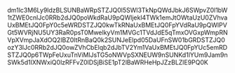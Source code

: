dm1lc3M6Ly9ldzBLSUNBaWRpSTZJQ0l5SWl3TkNpQWdJbkJ6SWpvZ0l1bW1tZWE0cnlJc0RRb2dJQ0poWkdRaU9pQWljekl4TWk1emJtOWtaUzU0ZVhvaUxBMEtJQ0FpY0c5eWRDSTZJQ0kwTkRNaUxBMEtJQ0FpYVdRaU9pQWlPVGt5WVRjNU5UY3RaR0psT0MwelkyVm1MVGc1TVdJdE5qTmxOVGxpWmpRNVpXVmpJaXdOQ2lBZ0ltRnBaQ0k2SUNJeElpd05DaUFnSW01bGRDSTZJQ0ozY3lJc0RRb2dJQ0owZVhCbElqb2dJbTV2Ym1VaUxBMEtJQ0FpYUc5emRDSTZJQ0p6TWpFeUxuTnViMlJsTG5oNWVpSXNEUW9nSUNKd1lYUm9Jam9nSWk5d1lXNWxiQ0lzRFFvZ0lDSjBiSE1pT2lBaWRHeHpJZzBLZlE9PQ0K
